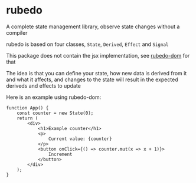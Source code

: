 # rubedo

A complete state management library, observe state changes without a compiler

rubedo is based on four classes, `State`, `Derived`, `Effect` and `Signal`

This package does not contain the jsx implementation, see [rubedo-dom](https://github.com/kernel32dev/rubedo-dom) for that

The idea is that you can define your state, how new data is derived from it and what it affects, and changes to the state will result in the expected deriveds and effects to update

Here is an example using rubedo-dom:

```tsx
function App() {
    const counter = new State(0);
    return (
        <div>
            <h1>Example counter</h1>
            <p>
                Current value: {counter}
            </p>
            <button onClick={() => counter.mut(x => x + 1)}>
                Increment
            </button>
        </div>
    );
}
```
